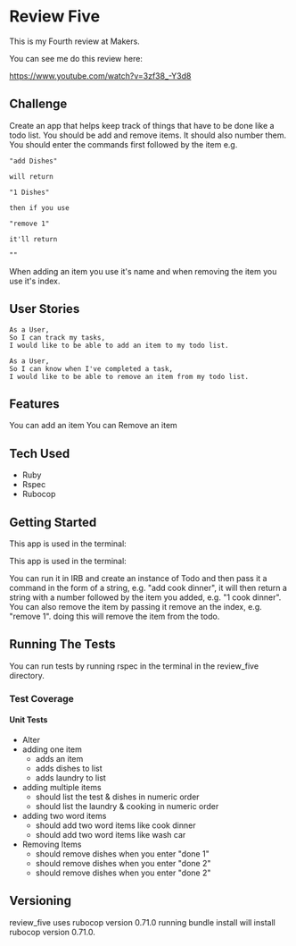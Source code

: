 # Review Five

This is my Fourth review at Makers.

You can see me do this review here:

https://www.youtube.com/watch?v=3zf38_-Y3d8

## Challenge

Create an app that helps keep track of things that have to be done like a todo list. You should be add and remove items. It should also number them. You should enter the commands first followed by the item e.g.


```
"add Dishes"

will return

"1 Dishes"

then if you use

"remove 1"

it'll return

""
```

When adding an item you use it's name and when removing the item you use it's index.

## User Stories

```
As a User,
So I can track my tasks,
I would like to be able to add an item to my todo list.

As a User,
So I can know when I've completed a task,
I would like to be able to remove an item from my todo list.
```

## Features

You can add an item
You can Remove an item


## Tech Used

- Ruby
- Rspec
- Rubocop

## Getting Started

This app is used in the terminal:

This app is used in the terminal:

You can run it in IRB and create an instance of Todo and then pass it a command in the form of a string, e.g. "add cook dinner", it will then return a string with a number followed by the item you added, e.g. "1 cook dinner". You can also remove the item by passing it remove an the index, e.g. "remove 1". doing this will remove the item from the todo.

## Running The Tests

You can run tests by running rspec in the terminal in the review_five directory.

### Test Coverage

#### Unit Tests
 - Alter
 - adding one item
    - adds an item
    - adds dishes to list
    - adds laundry to list
  - adding multiple items
    - should list the test & dishes in numeric order
    - should list the laundry & cooking in numeric order
  - adding two word items
    - should add two word items like cook dinner
    - should add two word items like wash car
  - Removing Items
    - should remove dishes when you enter "done 1"
    - should remove dishes when you enter "done 2"
    - should remove dishes when you enter "done 2" 
  


## Versioning

review_five uses rubocop version 0.71.0 running bundle install will install rubocop version 0.71.0.
